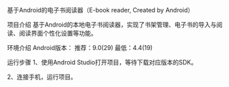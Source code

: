 基于Android的电子书阅读器（E-book reader, Created by Android）

项目介绍
基于Android的本地电子书阅读器，实现了书架管理、电子书的导入与阅读、阅读界面个性化设置等功能。

环境介绍
Android版本： 推荐：9.0(29) 最低：4.4(19)

运行步骤
1、使用Android Studio打开项目，等待下载对应版本的SDK。

2、连接手机，运行项目。


